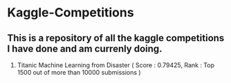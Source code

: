 # Kaggle-Competitions

## This is a repository of all the kaggle competitions I have done and am currenly doing.

1. Titanic Machine Learning from Disaster ( Score : 0.79425, Rank : Top 1500 out of more than 10000 submissions )
